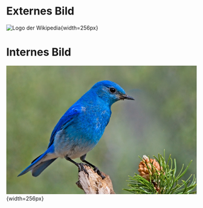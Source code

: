 # Externes Bild

![Logo der Wikipedia](https://www.wikipedia.org/portal/wikipedia.org/assets/img/Wikipedia-logo-v2.png){width=256px}

# Internes Bild

![Bild eines blauen Vogels (CC BY-SA 2.5 Elaine R. Wilson)](./bluebird.jpg){width=256px}